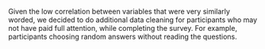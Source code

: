 Given the low correlation between variables that were very similarly worded, we decided to do additional data cleaning for participants who may not have paid full attention, while completing the survey. For example, participants choosing random answers without reading the questions.  